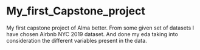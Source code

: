 # My_first_Capstone_project
My first capstone project of Alma better. From some given set of datasets I have chosen Airbnb NYC 2019 dataset. And done my eda taking into consideration the different variables present in the data.
